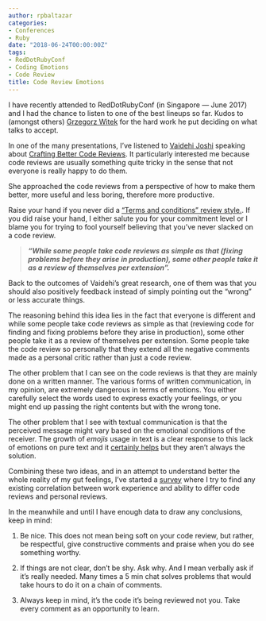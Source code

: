 ```yaml
---
author: rpbaltazar
categories:
- Conferences
- Ruby
date: "2018-06-24T00:00:00Z"
tags:
- RedDotRubyConf
- Coding Emotions
- Code Review
title: Code Review Emotions
---
```


I have recently attended to RedDotRubyConf (in Singapore — June 2017) and I had the chance to listen to one of the best lineups so far. Kudos to (amongst others) [Grzegorz Witek](https://twitter.com/arnvald) for the hard work he put deciding on what talks to accept.

In one of the many presentations, I’ve listened to [Vaidehi Joshi](https://twitter.com/vaidehijoshi) speaking about [Crafting Better Code Reviews](https://medium.com/@vaidehijoshi/crafting-better-code-reviews-1a5fc00a9312). It particularly interested me because code reviews are usually something quite tricky in the sense that not everyone is really happy to do them.

She approached the code reviews from a perspective of how to make them better, more useful and less boring, therefore more productive.

Raise your hand if you never did a [“Terms and conditions” review style.](https://medium.com/@mrjoelkemp/giving-better-code-reviews-16109e0fdd36). If you did raise your hand, I either salute you for your commitment level or I blame you for trying to fool yourself believing that you’ve never slacked on a code review.
> ***“While some people take code reviews as simple as that (fixing problems before they arise in production), some other people take it as a review of themselves per extension”.***

Back to the outcomes of Vaidehi’s great research, one of them was that you should also positively feedback instead of simply pointing out the “wrong” or less accurate things.

The reasoning behind this idea lies in the fact that everyone is different and while some people take code reviews as simple as that (reviewing code for finding and fixing problems before they arise in production), some other people take it as a review of themselves per extension. Some people take the code review so personally that they extend all the negative comments made as a personal critic rather than just a code review.

The other problem that I can see on the code reviews is that they are mainly done on a written manner. The various forms of written communication, in my opinion, are extremely dangerous in terms of emotions. You either carefully select the words used to express exactly your feelings, or you might end up passing the right contents but with the wrong tone.

The other problem that I see with textual communication is that the perceived message might vary based on the emotional conditions of the receiver. The growth of *emojis* usage in text is a clear response to this lack of emotions on pure text and it [certainly helps](https://www.youtube.com/watch?v=-ZW9kP4bJqY) but they aren’t always the solution.

Combining these two ideas, and in an attempt to understand better the whole reality of my gut feelings, I’ve started a [survey](https://goo.gl/forms/kRT9qlEhlrNUuZCF2) where I try to find any existing correlation between work experience and ability to differ code reviews and personal reviews.

In the meanwhile and until I have enough data to draw any conclusions, keep in mind:

1. Be nice. This does not mean being soft on your code review, but rather, be respectful, give constructive comments and praise when you do see something worthy.

1. If things are not clear, don’t be shy. Ask why. And I mean verbally ask if it’s really needed. Many times a 5 min chat solves problems that would take hours to do it on a chain of comments.

1. Always keep in mind, it’s the code it’s being reviewed not you. Take every comment as an opportunity to learn.
